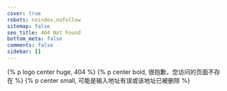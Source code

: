 ```yaml
---
cover: true
robots: noindex,nofollow
sitemap: false
seo_title: 404 Not Found
bottom_meta: false
comments: false
sidebar: []
---
```


{% p logo center huge, 404 %}
{% p center bold, 很抱歉，您访问的页面不存在 %}
{% p center small, 可能是输入地址有误或该地址已被删除 %}
